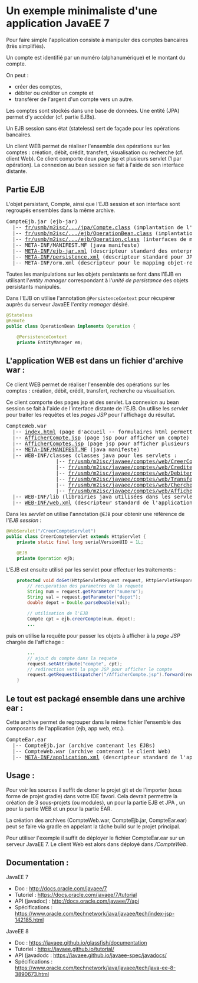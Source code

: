# Un exemple minimaliste d'une application JavaEE 7

Pour faire simple l'application consiste à manipuler des comptes bancaires (très simplifiés).

Un compte est identifié par un numéro (alphanumérique) et le montant du compte.

On peut :
- créer des comptes,
- débiter ou créditer un compte et
- transférer de l'argent d'un compte vers un autre.

Les comptes sont stockés dans une base de données. Une entité (JPA) permet d'y accéder (cf. partie EJBs).

Un EJB session sans état (stateless) sert de façade pour les opérations bancaires.

Un client WEB permet de réaliser l'ensemble des opérations sur les comptes : création, débit, crédit, transfert, visualisation ou recherche (cf. client Web). 
Ce client comporte deux page jsp et plusieurs servlet (1 par opération). La connexion au bean session se fait à l'aide de son interface distante.

## Partie EJB

L'objet persistant, Compte, ainsi que l'EJB session et son interface sont regroupés ensembles dans la même archive.
<pre>
CompteEjb.jar (ejb-jar)
  |-- <a href="CompteEjb/src/main/java/fr/usmb/m2isc/javaee/comptes/jpa/Compte.java" >fr/usmb/m2isc/.../jpa/Compte.class</a> (implantation de l'entité Compte (entité JPA))
  |-- <a href="CompteEjb/src/main/java/fr/usmb/m2isc/javaee/comptes/ejb/OperationBean.java" >fr/usmb/m2isc/.../ejb/OperationBean.class</a> (implantation de l'enterprise java bean Operation (bean session))
  |-- <a href="CompteEjb/src/main/java/fr/usmb/m2isc/javaee/comptes/ejb/Operation.java" >fr/usmb/m2isc/.../ejb/Operation.class</a> (interfaces de manipulation distante du bean session)
  |-- META-INF/MANIFEST.MF (java manifeste)
  |-- <a href="CompteEjb/src/main/resources/META-INF/ejb-jar.xml" >META-INF/ejb-jar.xml</a> (descripteur standard des enterprise java beans -- optionnel dans les dernières versions de javaEE)
  |-- <a href="CompteEjb/src/main/resources/META-INF/persistence.xml" >META-INF/persistence.xml</a> (descripteur standard pour JPA)
  |-- META-INF/orm.xml (descripteur pour le mapping objet-relationnel -- absent ici)
</pre>

Toutes les manipulations sur les objets persistants se font dans l'EJB en utilisant l'_entity manager_ correspondant à l'_unité de persistance_ des objets persistants manipulés. 

Dans l'EJB on utilise l'annotation `@PersistenceContext` pour récupérer auprès du serveur JavaEE l'_entity manager_ désiré.

```java
@Stateless
@Remote
public class OperationBean implements Operation {
	
	@PersistenceContext
	private EntityManager em;
```

## L'application WEB est dans un fichier d'archive war :

Ce client WEB permet de réaliser l'ensemble des opérations sur les comptes : création, débit, crédit, transfert, recherche ou visualisation.

Ce client comporte des pages jsp et des servlet. La connexion au bean session se fait à l'aide de l'interface distante de l'EJB. 
On utilise les _servlet_ pour traiter les requêtes et les _pages JSP_ pour l'affichage du résultat.
<pre>
CompteWeb.war
  |-- <a href="CompteWeb/src/main/webapp/index.html" >index.html</a> (page d'accueil -- formulaires html permettant de créer, rechercher ou modifier les comptes)
  |-- <a href="CompteWeb/src/main/webapp/AfficherCompte.jsp" >AfficherCompte.jsp</a> (page jsp pour afficher un compte)
  |-- <a href="CompteWeb/src/main/webapp/AfficherCompte.jsp" >AfficherComptes.jsp</a> (page jsp pour afficher plusieurs comptes)
  |-- <a href="CompteWeb/src/main/webapp/META-INF/MANIFEST.MF" >META-INF/MANIFEST.MF</a> (java manifeste)
  |-- WEB-INF/classes (classes java pour les servlets :
                |-- <a href="CompteWeb/src/main/java/fr/usmb/m2isc/javaee/comptes/web/CreerCompteServlet.java" >fr/usmb/m2isc/javaee/comptes/web/CreerCompteServlet.class</a>
                |-- <a href="CompteWeb/src/main/java/fr/usmb/m2isc/javaee/comptes/web/CrediterCompteServlet.java" >fr/usmb/m2isc/javaee/comptes/web/CrediterCompteServlet.class</a>
                |-- <a href="CompteWeb/src/main/java/fr/usmb/m2isc/javaee/comptes/web/DebiterCompteServlet.java" >fr/usmb/m2isc/javaee/comptes/web/DebiterCompteServlet.class</a>
                |-- <a href="CompteWeb/src/main/java/fr/usmb/m2isc/javaee/comptes/web/TransfererServlet.java" >fr/usmb/m2isc/javaee/comptes/web/TransfererServlet.class</a>
                |-- <a href="CompteWeb/src/main/java/fr/usmb/m2isc/javaee/comptes/web/ChercherComptesServlet.java" >fr/usmb/m2isc/javaee/comptes/web/ChercherComptesServlet.java.class</a>
                |-- <a href="CompteWeb/src/main/java/fr/usmb/m2isc/javaee/comptes/web/AfficherCompteServlet.java" >fr/usmb/m2isc/javaee/comptes/web/AfficherCompteServlet.java.class</a>
  |-- WEB-INF/lib (librairies java utilisées dans les servlet)
  |-- <a href="CompteWeb/src/main/webapp/WEB-INF/web.xml" >WEB-INF/web.xml</a> (descripteur standard de l'application Web -- optionnel dans les dernières versions de javaEE)
</pre>

Dans les _servlet_ on utilise l'annotation `@EJB` pour obtenir une référence de l'_EJB session_ :

```java
@WebServlet("/CreerCompteServlet")
public class CreerCompteServlet extends HttpServlet {
	private static final long serialVersionUID = 1L;
	
	@EJB
	private Operation ejb;
```

L'EJB est ensuite utilisé par les servlet pour effectuer les traitements :

```java
	protected void doGet(HttpServletRequest request, HttpServletResponse response) throws ServletException, IOException {
		// recuperation des parametres de la requete
		String num = request.getParameter("numero");
		String val = request.getParameter("depot");
		double depot = Double.parseDouble(val);
		
		// utilisation de l'EJB
		Compte cpt = ejb.creerCompte(num, depot);
		...
```

puis on utilise la requête pour passer les objets à afficher à la _page JSP_ chargée de l'affichage :

```java
		...
		// ajout du compte dans la requete
		request.setAttribute("compte", cpt);
		// redirection vers la page JSP pour afficher le compte
		request.getRequestDispatcher("/AfficherCompte.jsp").forward(request, response);		
	}
```

## Le tout est packagé ensemble dans une archive ear :

Cette archive permet de regrouper dans le même fichier l'ensemble des composants de l'application (ejb, app web, etc.).
<pre>
CompteEar.ear
  |-- CompteEjb.jar (archive contenant les EJBs)
  |-- CompteWeb.war (archive contenant le client Web)
  |-- <a href="CompteEar/src/main/resources/META-INF/application.xml" >META-INF/application.xml</a> (descripteur standard de l'application -- optionnel dans les dernières versions de javaEE)
</pre>

## Usage :

Pour voir les sources il suffit de cloner le projet git et de l'importer (sous forme de projet gradle) dans votre IDE favori. 
Cela devrait permettre la création de 3 sous-projets (ou modules), un pour la partie EJB et JPA , un pour la partie WEB et un pour la partie EAR.

La création des archives (CompteWeb.war, CompteEjb.jar, CompteEar.ear) peut se faire via gradle en appelant la tâche build sur le projet principal.

Pour utiliser l'exemple il suffit de déployer le fichier CompteEar.ear sur un serveur JavaEE 7. 
Le client Web est alors dans déployé dans _/CompteWeb_.

## Documentation :

JavaEE 7
- Doc : http://docs.oracle.com/javaee/7
- Tutoriel : https://docs.oracle.com/javaee/7/tutorial
- API (javadoc) : http://docs.oracle.com/javaee/7/api
- Spécifications : https://www.oracle.com/technetwork/java/javaee/tech/index-jsp-142185.html

JaveEE 8
- Doc : https://javaee.github.io/glassfish/documentation
- Tutoriel : https://javaee.github.io/tutorial/
- API (javadodc : https://javaee.github.io/javaee-spec/javadocs/
- Spécifications : https://www.oracle.com/technetwork/java/javaee/tech/java-ee-8-3890673.html

